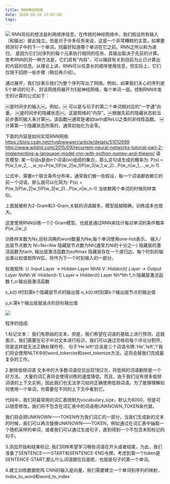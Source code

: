 ```yaml
---
title: RNN神经网络
date: 2020-10-18 23:07:02
tags:
---
```

![](RNN模型.jpg)
RNN背后的想法是利用顺序信息。在传统的神经网络中，我们假设所有输入（和输出）彼此独立。但是对于许多任务来说，这是一个非常糟糕的主意。如果要预测句子中的下一个单词，则最好知道哪个单词在它之前。RNN之所以称为递归， 是因为它们对序列的每个元素执行相同的任务，其输出取决于先前的计算。思考RNN的另一种方法是，它们具有“内存”，可以捕获有关到目前为止已计算出的内容的信息。从理论上讲，RNN可以任意长的顺序使用信息，但实际上，它们仅限于回顾一些步骤（稍后再介绍）。

通过展开，我们仅表示我们为整个序列写出了网络。例如，如果我们关心的序列是5个单词的句子，则该网络将展开为5层神经网络，每个单词一层。控制RNN中发生的计算的公式如下：

￼是时间步的输入￼。例如，￼ 可以是与句子的第二个单词相对应的“一字通”向量。
￼是时间步的隐藏状态￼。这是网络的“内存”。￼根据先前的隐藏状态和当前步骤的输入来计算￼。该函数￼通常是诸如tanh或ReLU之类的非线性函数。  ￼计算第一个隐藏状态所需的，通常初始化为全零。


下面的内容是如何实现RNN网络:
https://blog.csdn.net/rtygbwwwerr/article/details/51012699
http://www.wildml.com/2015/09/recurrent-neural-networks-tutorial-part-2-implementing-a-language-model-rnn-with-python-numpy-and-theano/
语言模型:
某一句话s是由n个词语(w)组成的集合，那么这句话生成的概率为:
P(s) = P(w_1,w_2,...,w_n)=P(w_1)P(w_2|w_1)P(w_3|w_1,w_2)...P(w_n|w_1,...,w_n-1)

公式中，需要n个联合条件分布率，通常我们做一些假设，每一个词语都依赖它的前一个词语，那么就可以化简为:
P(s) = P(w_1)P(w_2|w_1)P(w_3|w_2)...P(w_n|w_n-1)
当依赖两个单词的时候同样类似。

上面就被称为2-Gram和3-Gram,关联的词语越多，模型就越精确，训练成本也很大。

这里使用RNN训练一个2-Gram模型。也就是通过RNN来估计每对单词的条件概率P(w_i|w_j)

训练样本数为Ns,目标词典的word数量为Nw,每个单词使用one-hot表示。
输入/出层节点数为 Ni=No=Nw
隐藏层节点数为Nh(通常为Ni的十分之一)
隐藏层的激活函数为tanh,
输出层激活函数为softmax
隐藏层存在一个递归边，每个时刻的输出乘以权值矩阵W后，将作为下一个时刻输入的一部分。

权值矩阵:
U :Input Layer      -> Hidden Layer Nh*Ni
V :Hidden(t) Layer  -> Output Layer No*Nh
W :Hidden(t-1) Layer-> Hidden(t) Layer Nh*Nh
f_h:隐藏层激活函数
f_o:输出层激活函数

s_k(t):t时刻第k个隐藏层节点的输出值
o_k(t):t时刻第k个输出层节点的输出值

y_k:第k个输出层就诶点的目标输出值

![](RNN结构.png)

程序的组成:


1.标记文本：
我们有原始的文本，但是，我们希望在词语的基础上进行预测，这就表示，我们需要在句子中对文本进行标识，我们可以通过空格将每个评论分割开，但是这样就无法正确处理符号，
句子‘He left!’应该是三个词语令牌:'He','left','!'我们将会使用NLTK中的word_tokenize和sent_tokenize方法，这将会替我们完成最复杂的工作。

2.删除低频词语
文本中的大多数词语仅仅出现1到2次，将低频的词语删除是一个好方法。
大量的词汇表将会使得训练的速度降低。而且，由于我们没有很多低频词语的上下文实例，因此我们也无法学习如何正确使用低频词语。为了能够理解如何使用一个单词，你需要在不同的上下文中看到它。

代码中，我们将最常用的词汇表限制为vocabulary_size，默认为8000，但是可以随意修改。我们将不包含在词汇表中的词语用UNKNOWN_TOKEN来代替。

我们将会把UNKNOWN——TOKEN作为我们词汇的一部分，当我们生成新的文本的时候，我们可以再次替换UNKNOWN——TOKEN，例如通过在词汇表中抽取一个随机采样的单词，或者我们可以通过生成句子，直到得到一个不包含未知标记的句子。

3.添加开始和结束标记:
我们同样希望学习哪些词语在开头或者结尾，为此，我们准备了SENTENCE——START和SENTENCE-END令牌，考虑到第一个token是SENTENCE-START,那么什么词语跟在后面呢，也就是句子的第一个单词。

4.建立训练数据矩阵
CNN的输入是向量，我们需要建立一个单词到序列的映射，index_to_word和word_to_index


